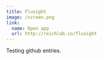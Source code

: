 ```yaml
---
title: Flusight
image: /screen.png
link:
  name: Open app
  url: http://reichlab.io/flusight
---
```


Testing github entries.
